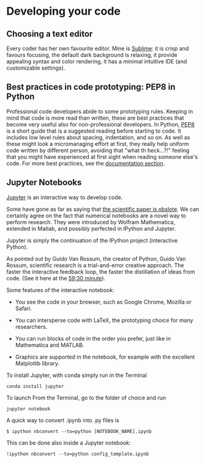 # Developing your code

## Choosing a text editor
Every coder has her own favourite editor. Mine is [Sublime](https://www.sublimetext.com/3): it is crisp and favours focusing, the default dark background is relaxing, it provide appealing syntax and color rendering, it has a minimal intuitive IDE (and customizable settings). 

## Best practices in code prototyping: PEP8 in Python
Professional code developers abide to some prototyping rules. Keeping in mind that code is more read than written, these are best practices that become very useful also for non-professional developers. 
In Python, [PEP8](https://www.python.org/dev/peps/pep-0008/) is a short guide that is a suggested reading before starting to code. It includes low level rules about spacing, indentation, and so on. As well as these might look a micromanaging effort at first, they really help uniform code written by different person, avoiding that "what th heck...?!" feeling that you might have experienced at first sight when reading someone else's code. For more best practices, see the [documentation section](4-docs.md).

## Jupyter Notebooks
[Jupyter](https://jupyter.org/) is an interactive way to develop code. 

Some have gone as far as saying that [the scientific paper is obslote](https://www.theatlantic.com/science/archive/2018/04/the-scientific-paper-is-obsolete/556676/). We can certainly agree on the fact that numerical notebooks are a novel way to perform research. 
They were introduced by Wolfram Mathematica, extended in Matlab, and possibly perfected in IPython and Jupyter. 

Jupyter is simply the continuation of the IPython project (interactive Python). 

As pointed out by Guido Van Rossum, the creator of Python, Guido Van Rossum, scientific research is a trial-and-error creative approach. The faster the interactive feedback loop, the faster the distillation of ideas from code. (See it here at the [59:30 minute](https://youtu.be/ghwaIiE3Nd8?t=3528)).

Some features of the interactive notebook:

- You see the code in your browser, such as Google Chrome, Mozilla or Safari. 

- You can intersperse code with LaTeX, the prototyping choice for many researchers.  

- You can run blocks of code in the order you prefer, just like in Mathematica and MATLAB. 

- Graphics are supported in the notebook, for example with the excellent Matplotlib library. 

To install Jupyter, with conda simply run in the Terminal

`conda install jupyter`

To launch From the Terminal, go to the folder of choice and run

`jupyter notebook`


A quick way to convert .ipynb into .py files is

`$ ipython nbconvert --to=python [NOTEBOOK_NAME].ipynb` 

This can be done also inside a Jupyter notebook: 

`!ipython nbconvert --to=python config_template.ipynb`
